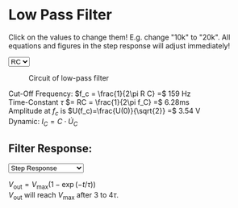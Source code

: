 <script type="text/javascript">
var RC_obj;
var RC_graph;

function RC_loadSVG(){
    switch(document.getElementById("Filter_Select").selectedIndex){
        case 0: replaceSVG("RC_obj", "./img/rc.svg"); break;
        case 1: replaceSVG("RC_obj", "./img/rl.svg"); break;
    }  
}

function RC_calcFrequency() {
 RC_obj  = document.getElementById("RC_obj").contentDocument;
 var X1 = getValue( RC_obj.getElementById("X1_val").textContent );
 var R1 = getValue( RC_obj.getElementById("R1_val").textContent );
 var F1 = document.getElementById("F1_val");
 var tau = document.getElementById("RC_tau_val");
 var freq = 1/(2 * Math.PI * X1 * R1);
 F1.textContent=freq.toPrecision(3)+" Hz";
 tau.textContent=(R1 * X1 * 1000).toPrecision(3)+" ms";
}


function RC_calcAmplitude(){
    var amp = getValue(RC_obj.getElementById("U1_val").textContent);
    document.getElementById("A1_val").textContent = (amp*Math.SQRT1_2).toPrecision(3)+" V";
}

function RC_updateGraph(){
 var X1 = getValue( RC_obj.getElementById("X1_val").textContent );
 var R1 = getValue( RC_obj.getElementById("R1_val").textContent );
 var tau = X1 * R1 * 1000;
    RC_graph.getElementById("1tau").textContent = (tau).toPrecision(2);
    RC_graph.getElementById("2tau").textContent = (2*tau).toPrecision(2);
    RC_graph.getElementById("3tau").textContent = (3*tau).toPrecision(2);
    RC_graph.getElementById("4tau").textContent = (4*tau).toPrecision(2);
 var amp = getValue(RC_obj.getElementById("U1_val").textContent);
    RC_graph.getElementById("Vmax").textContent = amp;
    RC_graph.getElementById("Vtau").textContent = (amp * (1 - 1/Math.E)).toPrecision(3);
}

function syncValues(id, value){
    RC_calcFrequency();
    RC_calcAmplitude();
    RC_updateGraph();
}
</script>


# Low Pass Filter
Click on the values to change them! E.g. change "10k" to "20k". All equations and figures in the step response will adjust immediately!

<select id="Filter_Select" onchange="RC_loadSVG()">
<option value="RC">RC</option>
<option value="LR">LR</option>
</select>

<figure>
<object class="fig" style="width: 18em" id="RC_obj" data="./img/rc.svg" type="image/svg+xml"></object>
<figcaption>Circuit of low-pass filter</figcaption>
</figure>
<script>
RC_el = document.getElementById("RC_obj");
RC_el.addEventListener("load",function(){
    RC_obj = RC_el.contentDocument;  // get inner DOM
}, false);
</script>

Cut-Off Frequency: $f_c = \frac{1}{2\pi R C} =$ <tspan id="F1_val">159 Hz</tspan><br>
Time-Constant <tspan title="Time Constant">$\tau$</tspan> $= RC = \frac{1}{2\pi f_C} =$ <tspan id="RC_tau_val">6.28ms</tspan><br>
Amplitude at <tspan title="Cut-Off Frequency">$f_c$</tspan> is $U(f_c)=\frac{U(0)}{\sqrt{2}} =$ <tspan id="A1_val">3.54 V</tspan><br>
Dynamic: $I_C = C \cdot \dot U_C$ 

## Filter Response: 
<select id="Response_Select" onchange="RC_updateGraph()">
  <option value="SR">Step Response</option>
  <option value="FR">Frequency Response</option>
</select>

<figure>
<object class="fig" style="width: 26em" id="RC_graph" data="img/rc_graph3.svg" type="image/svg+xml"></object>
</figure>

<script>
RC_graph_el = document.getElementById("RC_graph");
RC_graph_el.addEventListener("load",function(){
    RC_graph = RC_graph_el.contentDocument;  // get inner DOM
}, false);
</script>

$V_{\mathrm{out}} = V_{\mathrm{max}} \left( 1 - \exp( - t/\tau) \right)$<br>
$V_{\mathrm{out}}$ will reach $V_{\mathrm{max}}$ after 3 to $4 \tau$.  





